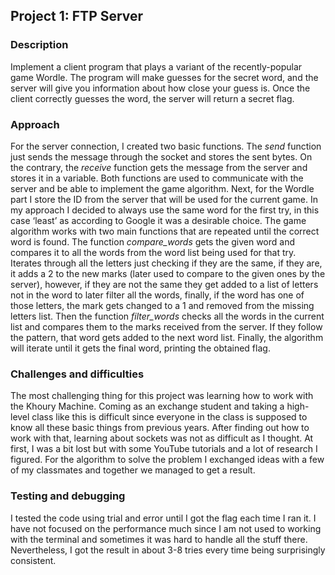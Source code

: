 ## Project 1: FTP Server

### Description
Implement a client program that plays a variant of the recently-popular game Wordle. The program will make guesses for the secret word, and the server will give you information about how close your guess is. Once the client correctly guesses the word, the server will return a secret flag.

### Approach
For the server connection, I created two basic functions. The _send_ function just sends the message through the socket and stores the sent bytes. On the contrary, the _receive_ function gets the message from the server and stores it in a variable. Both functions are used to communicate with the server and be able to implement the game algorithm.
Next, for the Wordle part I store the ID from the server that will be used for the current game. In my approach I decided to always use the same word for the first try, in this case ‘least’ as according to Google it was a desirable choice.
The game algorithm works with two main functions that are repeated until the correct word is found. The function _compare_words_ gets the given word and compares it to all the words from the word list being used for that try. Iterates through all the letters just checking if they are the same, if they are, it adds a 2 to the new marks (later used to compare to the given ones by the server), however, if they are not the same they get added to a list of letters not in the word to later filter all the words, finally, if the word has one of those letters, the mark gets changed to a 1 and removed from the missing letters list. Then the function _filter_words_ checks all the words in the current list and compares them to the marks received from the server. If they follow the pattern, that word gets added to the next word list.
Finally, the algorithm will iterate until it gets the final word, printing the obtained flag. 

### Challenges and difficulties
The most challenging thing for this project was learning how to work with the Khoury Machine. Coming as an exchange student and taking a high-level class like this is difficult since everyone in the class is supposed to know all these basic things from previous years. After finding out how to work with that, learning about sockets was not as difficult as I thought. At first, I was a bit lost but with some YouTube tutorials and a lot of research I figured. For the algorithm to solve the problem I exchanged ideas with a few of my classmates and together we managed to get a result. 

### Testing and debugging
I tested the code using trial and error until I got the flag each time I ran it. I have not focused on the performance much since I am not used to working with the terminal and sometimes it was hard to handle all the stuff there. Nevertheless, I got the result in about 3-8 tries every time being surprisingly consistent. 